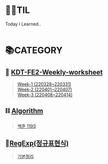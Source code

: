 # 👨‍💻TIL
Today I Learned..
<br>
<br>

# 📚CATEGORY
## 📕 [KDT-FE2-Weekly-worksheet](./KDT-FE2/weekly-worksheet/)
> [Week-1 (220328~220331)](./KDT-FE2/weekly-worksheet/Week-1(220328~220331)(git%26github).md)<br>
  [Week-2 (220401~220407)](./KDT-FE2/weekly-worksheet/Week-2(220401~220407)(git%26github).md)<br>
  [Week-3 (220408~220414)](./KDT-FE2/weekly-worksheet/Week-3(220408~220414)(html%26css).md)<br>

## ⛓ [Algorithm](https://heeyoung-c.github.io/categories/Algorithm/)
> [백준 1193](https://heeyoung-c.github.io/2022/04/08/%EB%B0%B1%EC%A4%80%201193/)

## 📑[RegExp(정규표현식)](./regexp/)
> [기본정리](./regexp/regexp.md)